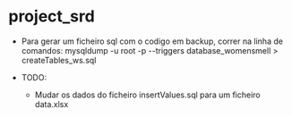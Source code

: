 # project_srd
- Para gerar um ficheiro sql com o codigo em backup, correr na linha de comandos: mysqldump -u root -p --triggers database_womensmell > createTables_ws.sql

- TODO:
  - Mudar os dados do ficheiro insertValues.sql para um ficheiro data.xlsx
